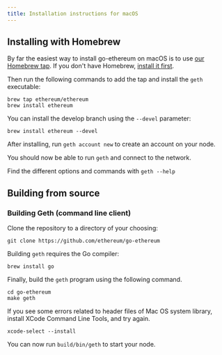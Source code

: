 ```yaml
---
title: Installation instructions for macOS
---
```


## Installing with Homebrew

By far the easiest way to install go-ethereum on macOS is to use [our
Homebrew tap](https://github.com/ethereum/homebrew-ethereum). If you don't have Homebrew, [install it first](http://brew.sh).

Then run the following commands to add the tap and install the `geth` executable:

```shell
brew tap ethereum/ethereum
brew install ethereum
```

You can install the develop branch using the `--devel` parameter:

```shell
brew install ethereum --devel
```

After installing, run `geth account new` to create an account on your node.

You should now be able to run `geth` and connect to the network.

Find the different options and commands with `geth --help`

## Building from source

### Building Geth (command line client)

Clone the repository to a directory of your choosing:

```shell
git clone https://github.com/ethereum/go-ethereum
```

Building `geth` requires the Go compiler:

```shell
brew install go
```

Finally, build the `geth` program using the following command.

```shell
cd go-ethereum
make geth
```

If you see some errors related to header files of Mac OS system library, install XCode Command Line Tools, and try again.

```shell
xcode-select --install
```

You can now run `build/bin/geth` to start your node.
